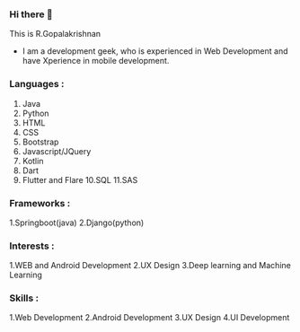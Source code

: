 ### Hi there 👋

<!--
**GOPALAKRISHNAN-R/GOPALAKRISHNAN-R** is a ✨ _special_ ✨ repository because its `README.md` (this file) appears on your GitHub profile.

Here are some ideas to get you started:

- 🔭 I’m currently working on ...
- 🌱 I’m currently learning ...
- 👯 I’m looking to collaborate on ...
- 🤔 I’m looking for help with ...
- 💬 Ask me about ...
- 📫 How to reach me: ...
- 😄 Pronouns: ...
- ⚡ Fun fact: ...
-->
This is R.Gopalakrishnan
- I am a development geek, who is experienced in Web Development and have Xperience in mobile development.

### Languages :
1. Java
2. Python
3. HTML
4. CSS
5. Bootstrap
6. Javascript/JQuery
7. Kotlin
8. Dart
9. Flutter and Flare
10.SQL
11.SAS

### Frameworks :
1.Springboot(java)
2.Django(python)

### Interests :
1.WEB and Android Development
2.UX Design
3.Deep learning and Machine Learning

### Skills :
1.Web Development
2.Android Development
3.UX Design
4.UI Development

